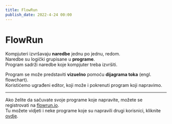 ```yaml
---
title: FlowRun
publish_date: 2022-4-24 00:00
---
```


# FlowRun

Kompjuteri izvršavaju **naredbe** jednu po jednu, redom.  
Naredbe su logički grupisane u **programe**.  
Program sadrži naredbe koje kompjuter treba izvršiti.

Program se može predstaviti **vizuelno** pomoću **dijagrama toka** (engl. flowchart).  
Koristićemo ugrađeni editor, koji može i pokrenuti program koji napravimo.  

---
Ako želite da sačuvate svoje programe koje napravite, možete se registrovati na [flowrun.io](https://flowrun.io/).  
Tu možete vidjeti i neke programe koje su napravili drugi korisnici, kliknite [ovdje](https://flowrun.io/explore).

